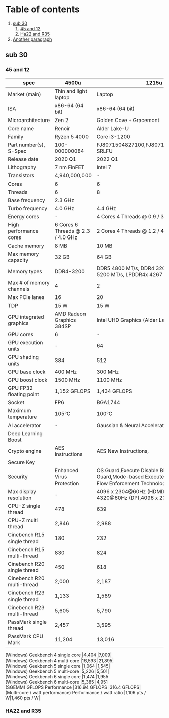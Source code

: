 # Table of contents
1. [sub 30](#<30)
    1. [45 and 12](#4512)
    1. [Ha22 and R35](#2235)
3. [Another paragraph](#paragraph2)


## sub 30 <a name="<30">
### 45 and 12 <a name="4512">
|spec|4500u|1215u|
|-|-|-|
Market (main)|Thin and light laptop|Laptop|		
ISA|x86-64 (64 bit)|x86-64 (64 bit)|		
Microarchitecture|Zen 2|Golden Cove + Gracemont|		
Core name|Renoir|Alder Lake-U		
Family|Ryzen 5 4000|Core i3-1200|		
Part number(s), S-Spec|100-000000084|FJ8071504827100,FJ8071504827101,SRLFT, SRLFU|		
Release date|		2020 Q1|2022 Q1|		
Lithography|7 nm FinFET|Intel 7|		
Transistors|4,940,000,000|	-|		
Cores|		6|				6|		
Threads|		6|				8|		
Base frequency|		2.3 GHz|				|1.2 GHz|		
Turbo frequency|		4.0 GHz|			4.4 GHz|		
Energy cores|-|4 Cores 4 Threads @ 0.9 / 3.3 GHz| 
High performance cores|6 Cores 6 Threads @ 2.3 / 4.0 GHz|2 Cores 4 Threads @ 1.2 / 4.4 GHz|		
Cache memory|		8 MB|				10 MB|		
Max memory capacity|		32 GB|				64 GB|		
Memory types|DDR4-3200|DDR5 4800 MT/s, DDR4 3200 MT/s,LPDDR5 5200 MT/s, LPDDR4x 4267 MT/s|		
Max # of memory channels|		4|				2|		
Max PCIe lanes|		16|				20|		
TDP|		15 W|				15 W|		
GPU integrated graphics|AMD Radeon Graphics 384SP|			Intel UHD Graphics (Alder Lake 64EU)|		
GPU cores|	6|	-	|
GPU execution units|		-|				64|		
GPU shading units|		384|				512|		
GPU base clock|		400 MHz|				300 MHz|		
GPU boost clock|		1500 MHz|			1100 MHz|		
GPU FP32 floating point|1,152 GFLOPS|	1,434 GFLOPS|		
Socket|		FP6|				BGA1744|		
Maximum temperature|		105°C|				100°C|		
AI accelerator|-|Gaussian & Neural Accelerator,
Deep Learning Boost|
Crypto engine|AES Instructions|AES New Instructions,
Secure Key|		
Security|Enhanced Virus Protection|OS Guard,Execute Disable Bit,Boot Guard,Mode-based Execute Control,Control-Flow Enforcement Technology|		
Max display resolution|-|4096 x 2304@60Hz (HDMI),7680 x 4320@60Hz (DP),4096 x 2304@120Hz (eDP)
|CPU-Z single thread		|478				|639|		
CPU-Z multi thread		|2,846				|2,988|		
Cinebench R15 single thread	|180				|232|		
Cinebench R15 multi-thread		|830			|824|		
Cinebench R20 single thread		|450			|618|		
Cinebench R20 multi-thread		|2,000			|2,187|		
Cinebench R23 single thread		|1,133			|1,589|		
Cinebench R23 multi-thread		|5,605			|5,790|		
PassMark single thread		|2,457				|3,595|		
PassMark CPU Mark		|11,204				|13,016|		
(Windows)
Geekbench 4 single core		|4,404				|7,009|		
(Windows)
Geekbench 4 multi-core		|16,593			|21,895|		
(Windows)
Geekbench 5 single core		|1,064				|1,545|		
(Windows)
Geekbench 5 multi-core		|5,226				|5,501|		
(Windows)
Geekbench 6 single core		|1,474				|1,955		
(Windows)
Geekbench 6 multi-core		|5,385				|4,951		
(SGEMM)
GFLOPS Performance		|316.94 GFLOPS	|316.4 GFLOPS|		
(Multi-core / watt performance)
Performance / watt ratio		|1,106 pts / W|1,460 pts / W|
### HA22 and R35 <a name="2235">